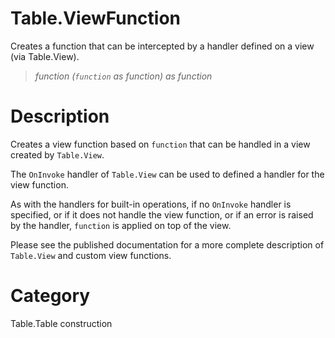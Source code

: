 ﻿# Table.ViewFunction
Creates a function that can be intercepted by a handler defined on a view (via Table.View).
> _function (<code>function</code> as function) as function_
# Description 
<p>Creates a view function based on <code>function</code> that can be handled in a view created by <code>Table.View</code>.</p>
<p>The <code>OnInvoke</code> handler of <code>Table.View</code> can be used to defined a handler for the view function.</p>
<p>As with the handlers for built-in operations, if no <code>OnInvoke</code> handler is specified, or if it does not handle the view function, or if an error is raised by the handler, <code>function</code> is applied on top of the view.</p>
<p>Please see the published documentation for a more complete description of <code>Table.View</code> and custom view functions.</p>

# Category 
Table.Table construction
